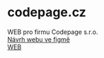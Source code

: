 # codepage.cz
WEB pro firmu Codepage s.r.o. <br />
[Návrh webu ve figmě](https://www.figma.com/file/eAOD6FJqK08ACoL6CUPlOp/Codepage?node-id=1%3A2&t=CCqpHvlcUrxYS5KH-1) <br />
[WEB](https://vladislavlevitskii.github.io/Codepage/)